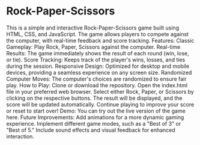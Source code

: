 # Rock-Paper-Scissors
This is a simple and interactive Rock-Paper-Scissors game built using HTML, CSS, and JavaScript. The game allows players to compete against the computer, with real-time feedback and score tracking.
Features:
Classic Gameplay: Play Rock, Paper, Scissors against the computer.
Real-time Results: The game immediately shows the result of each round (win, lose, or tie).
Score Tracking: Keeps track of the player's wins, losses, and ties during the session.
Responsive Design: Optimized for desktop and mobile devices, providing a seamless experience on any screen size.
Randomized Computer Moves: The computer's choices are randomized to ensure fair play.
How to Play:
Clone or download the repository.
Open the index.html file in your preferred web browser.
Select either Rock, Paper, or Scissors by clicking on the respective buttons.
The result will be displayed, and the score will be updated automatically.
Continue playing to improve your score or reset to start over!
Demo:
You can try out the live version of the game here.
Future Improvements:
Add animations for a more dynamic gaming experience.
Implement different game modes, such as a "Best of 3" or "Best of 5."
Include sound effects and visual feedback for enhanced interaction.
